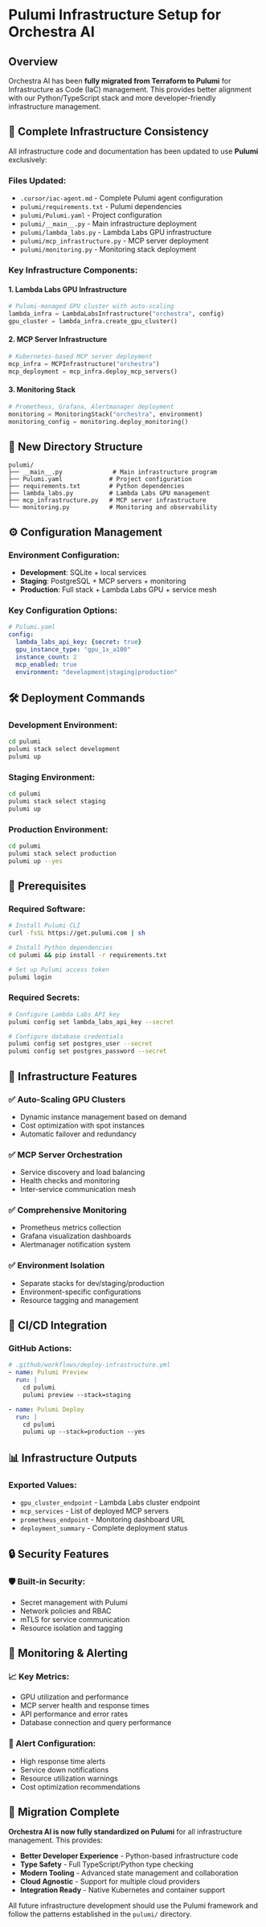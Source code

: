 # Pulumi Infrastructure Setup for Orchestra AI

## Overview
Orchestra AI has been **fully migrated from Terraform to Pulumi** for Infrastructure as Code (IaC) management. This provides better alignment with our Python/TypeScript stack and more developer-friendly infrastructure management.

## 🚀 **Complete Infrastructure Consistency**

All infrastructure code and documentation has been updated to use **Pulumi** exclusively:

### **Files Updated:**
- `.cursor/iac-agent.md` - Complete Pulumi agent configuration
- `pulumi/requirements.txt` - Pulumi dependencies
- `pulumi/Pulumi.yaml` - Project configuration
- `pulumi/__main__.py` - Main infrastructure deployment
- `pulumi/lambda_labs.py` - Lambda Labs GPU infrastructure  
- `pulumi/mcp_infrastructure.py` - MCP server deployment
- `pulumi/monitoring.py` - Monitoring stack deployment

### **Key Infrastructure Components:**

#### **1. Lambda Labs GPU Infrastructure**
```python
# Pulumi-managed GPU cluster with auto-scaling
lambda_infra = LambdaLabsInfrastructure("orchestra", config)
gpu_cluster = lambda_infra.create_gpu_cluster()
```

#### **2. MCP Server Infrastructure**
```python
# Kubernetes-based MCP server deployment
mcp_infra = MCPInfrastructure("orchestra")
mcp_deployment = mcp_infra.deploy_mcp_servers()
```

#### **3. Monitoring Stack**
```python
# Prometheus, Grafana, Alertmanager deployment
monitoring = MonitoringStack("orchestra", environment)
monitoring_config = monitoring.deploy_monitoring()
```

## 📁 **New Directory Structure**

```
pulumi/
├── __main__.py              # Main infrastructure program
├── Pulumi.yaml             # Project configuration
├── requirements.txt        # Python dependencies
├── lambda_labs.py          # Lambda Labs GPU management
├── mcp_infrastructure.py   # MCP server infrastructure
└── monitoring.py           # Monitoring and observability
```

## ⚙️ **Configuration Management**

### **Environment Configuration:**
- **Development**: SQLite + local services
- **Staging**: PostgreSQL + MCP servers + monitoring
- **Production**: Full stack + Lambda Labs GPU + service mesh

### **Key Configuration Options:**
```yaml
# Pulumi.yaml
config:
  lambda_labs_api_key: {secret: true}
  gpu_instance_type: "gpu_1x_a100"
  instance_count: 2
  mcp_enabled: true
  environment: "development|staging|production"
```

## 🛠️ **Deployment Commands**

### **Development Environment:**
```bash
cd pulumi
pulumi stack select development
pulumi up
```

### **Staging Environment:**
```bash
cd pulumi
pulumi stack select staging
pulumi up
```

### **Production Environment:**
```bash
cd pulumi
pulumi stack select production
pulumi up --yes
```

## 🔧 **Prerequisites**

### **Required Software:**
```bash
# Install Pulumi CLI
curl -fsSL https://get.pulumi.com | sh

# Install Python dependencies
cd pulumi && pip install -r requirements.txt

# Set up Pulumi access token
pulumi login
```

### **Required Secrets:**
```bash
# Configure Lambda Labs API key
pulumi config set lambda_labs_api_key --secret

# Configure database credentials
pulumi config set postgres_user --secret
pulumi config set postgres_password --secret
```

## 🎯 **Infrastructure Features**

### **✅ Auto-Scaling GPU Clusters**
- Dynamic instance management based on demand
- Cost optimization with spot instances
- Automatic failover and redundancy

### **✅ MCP Server Orchestration**
- Service discovery and load balancing
- Health checks and monitoring
- Inter-service communication mesh

### **✅ Comprehensive Monitoring**
- Prometheus metrics collection
- Grafana visualization dashboards
- Alertmanager notification system

### **✅ Environment Isolation**
- Separate stacks for dev/staging/production
- Environment-specific configurations
- Resource tagging and management

## 🔄 **CI/CD Integration**

### **GitHub Actions:**
```yaml
# .github/workflows/deploy-infrastructure.yml
- name: Pulumi Preview
  run: |
    cd pulumi
    pulumi preview --stack=staging

- name: Pulumi Deploy
  run: |
    cd pulumi
    pulumi up --stack=production --yes
```

## 📊 **Infrastructure Outputs**

### **Exported Values:**
- `gpu_cluster_endpoint` - Lambda Labs cluster endpoint
- `mcp_services` - List of deployed MCP servers  
- `prometheus_endpoint` - Monitoring dashboard URL
- `deployment_summary` - Complete deployment status

## 🔒 **Security Features**

### **🛡️ Built-in Security:**
- Secret management with Pulumi
- Network policies and RBAC
- mTLS for service communication
- Resource isolation and tagging

## 🚨 **Monitoring & Alerting**

### **📈 Key Metrics:**
- GPU utilization and performance
- MCP server health and response times
- API performance and error rates
- Database connection and query performance

### **🔔 Alert Configuration:**
- High response time alerts
- Service down notifications
- Resource utilization warnings
- Cost optimization recommendations

## 🎉 **Migration Complete**

**Orchestra AI is now fully standardized on Pulumi** for all infrastructure management. This provides:

- **Better Developer Experience** - Python-based infrastructure code
- **Type Safety** - Full TypeScript/Python type checking
- **Modern Tooling** - Advanced state management and collaboration
- **Cloud Agnostic** - Support for multiple cloud providers
- **Integration Ready** - Native Kubernetes and container support

All future infrastructure development should use the Pulumi framework and follow the patterns established in the `pulumi/` directory. 